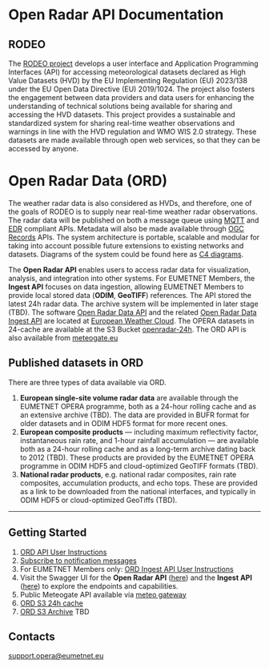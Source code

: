 # Open Radar API Documentation


## RODEO

The [RODEO project](https://rodeo-project.eu/) develops a user interface and Application Programming Interfaces (API) for accessing meteorological datasets declared as High Value Datasets (HVD) by the EU Implementing Regulation (EU) 2023/138 under the EU Open Data Directive (EU) 2019/1024. The project also fosters the engagement between data providers and data users for enhancing the understanding of technical solutions being available for sharing and accessing the HVD datasets.
This project provides a sustainable and standardized system for sharing real-time weather observations and warnings in line with the HVD regulation and WMO WIS 2.0 strategy. These datasets are made available through open web services, so that they can be accessed by anyone.

# Open Radar Data (ORD)

The weather radar data is also considered as HVDs, and therefore, one of the goals of RODEO is to supply near real-time weather radar observations. The radar data will be published on both a message queue using [MQTT](https://mqtt.org/) and [EDR](https://ogcapi.ogc.org/edr/) compliant APIs. Metadata will also be made available through [OGC Records](https://ogcapi.ogc.org/records/) APIs. The system architecture is portable, scalable and modular for taking into account possible future extensions to existing networks and datasets. Diagrams of the system could be found here as [C4 diagrams](https://github.com/EUMETNET/openradardata-technical-architecture/tree/ingest/source/images/c4-container-openradar-wp6-user.png).


The **Open Radar API** enables users to access radar data for visualization, analysis, and integration into other systems. For EUMETNET Members, the **Ingest API** focuses on data ingestion, allowing EUMETNET Members to provide local stored data (**ODIM**, **GeoTIFF**) references. The API stored the latest 24h radar data. The archive system will be implemented in later stage (TBD). 
The software [Open Radar Data API](https://radar.meteogate.eu/api/) and the related [Open Radar Data Ingest API](https://radar.meteogate.eu/ingest/) are located at [European Weather Cloud](https://europeanweather.cloud/). The OPERA datasets in 24-cache are available at the S3 Bucket [openradar-24h](https://s3.waw3-1.cloudferro.com/openradar-24h/). The ORD API is also available from [meteogate.eu](https://api.meteogate.eu/ord/edr)



## Published datasets in ORD
There are three types of data available via ORD.
1. **European single-site volume radar data** are available through the EUMETNET OPERA programme, both as a 24-hour rolling cache and as an extensive archive (TBD). The data are provided in BUFR format for older datasets and in ODIM HDF5 format for more recent ones.
2. **European composite products** — including maximum reflectivity factor, instantaneous rain rate, and 1-hour rainfall accumulation — are available both as a 24-hour rolling cache and as a long-term archive dating back to 2012 (TBD). These products are provided by the EUMETNET OPERA programme in ODIM HDF5 and cloud-optimized GeoTIFF formats (TBD).
3. **National radar products**, e.g. national radar composites, rain rate composites, accumulation products, and echo tops. These are provided as a link to be downloaded from the national interfaces, and typically in ODIM HDF5 or cloud-optimized GeoTiffs (TBD).

---
## Getting Started

1. [ORD API User Instructions](ORD_API.md)
2. [Subscribe to notification messages](ORD_MQTT.md)
3. For EUMETNET Members only: [ORD Ingest API User Instructions](ORD_INGEST.md)
4. Visit the Swagger UI for the **Open Radar API** ([here](https://radar.meteogate.eu/api/docs)) and the **Ingest API** ([here](https://radar.meteogate.eu/ingest/docs)) to explore the endpoints and capabilities.
5. Public Meteogate API available via [meteo gateway](https://api.meteogate.eu/ord/edr)
6. [ORD S3 24h cache](https://s3.waw3-1.cloudferro.com/openradar-24h/)
7. [ORD S3 Archive](https://s3.waw3-1.cloudferro.com/openradar-archive/) TBD
   

## Contacts
support.opera@eumetnet.eu
